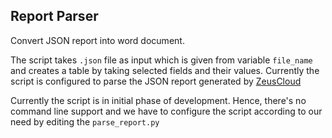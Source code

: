 ## Report Parser
Convert JSON report into word document.

The script takes `.json` file as input which is given from variable `file_name` and creates a table by taking selected fields and their values. Currently the script is configured to parse the JSON report generated by [ZeusCloud](https://www.zeuscloud.io/)

Currently the script is in initial phase of development. Hence, there's no command line support and we have to configure the script according to our need by editing the `parse_report.py`